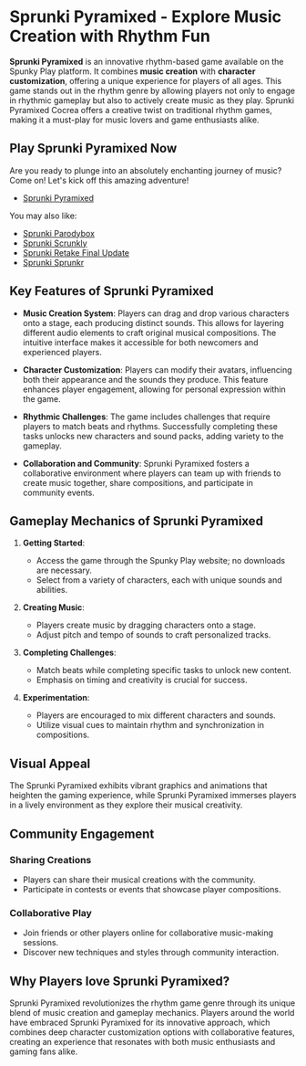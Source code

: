 # Sprunki Pyramixed - Explore Music Creation with Rhythm Fun

**Sprunki Pyramixed** is an innovative rhythm-based game available on the Spunky Play platform. It combines **music creation** with **character customization**, offering a unique experience for players of all ages. This game stands out in the rhythm genre by allowing players not only to engage in rhythmic gameplay but also to actively create music as they play. Sprunki Pyramixed Cocrea offers a creative twist on traditional rhythm games, making it a must-play for music lovers and game enthusiasts alike.

## Play Sprunki Pyramixed Now

Are you ready to plunge into an absolutely enchanting journey of music? Come on! Let's kick off this amazing adventure!

- [Sprunki Pyramixed](https://pyramixed.com/)

You may also like:

- [Sprunki Parodybox](https://pyramixed.com/sprunki-parodybox)
- [Sprunki Scrunkly](https://pyramixed.com/sprunki-scrunkly)
- [Sprunki Retake Final Update](https://pyramixed.com/sprunki-retake-final-update)
- [Sprunki Sprunkr](https://sprunkr.me/)

## Key Features of Sprunki Pyramixed

- **Music Creation System**: Players can drag and drop various characters onto a stage, each producing distinct sounds. This allows for layering different audio elements to craft original musical compositions. The intuitive interface makes it accessible for both newcomers and experienced players.
  
- **Character Customization**: Players can modify their avatars, influencing both their appearance and the sounds they produce. This feature enhances player engagement, allowing for personal expression within the game.
  
- **Rhythmic Challenges**: The game includes challenges that require players to match beats and rhythms. Successfully completing these tasks unlocks new characters and sound packs, adding variety to the gameplay.
  
- **Collaboration and Community**: Sprunki Pyramixed fosters a collaborative environment where players can team up with friends to create music together, share compositions, and participate in community events.

## Gameplay Mechanics of Sprunki Pyramixed

1. **Getting Started**:
   - Access the game through the Spunky Play website; no downloads are necessary.
   - Select from a variety of characters, each with unique sounds and abilities.
     
2. **Creating Music**:
   - Players create music by dragging characters onto a stage.
   - Adjust pitch and tempo of sounds to craft personalized tracks.
     
3. **Completing Challenges**:
   - Match beats while completing specific tasks to unlock new content.
   - Emphasis on timing and creativity is crucial for success.
     
4. **Experimentation**:
   - Players are encouraged to mix different characters and sounds.
   - Utilize visual cues to maintain rhythm and synchronization in compositions.

## Visual Appeal

The Sprunki Pyramixed exhibits vibrant graphics and animations that heighten the gaming experience, while Sprunki Pyramixed immerses players in a lively environment as they explore their musical creativity.

## Community Engagement

### Sharing Creations

- Players can share their musical creations with the community.
- Participate in contests or events that showcase player compositions.

### Collaborative Play

- Join friends or other players online for collaborative music-making sessions.
- Discover new techniques and styles through community interaction.

## Why Players love Sprunki Pyramixed?

Sprunki Pyramixed revolutionizes the rhythm game genre through its unique blend of music creation and gameplay mechanics. Players around the world have embraced Sprunki Pyramixed for its innovative approach, which combines deep character customization options with collaborative features, creating an experience that resonates with both music enthusiasts and gaming fans alike.
